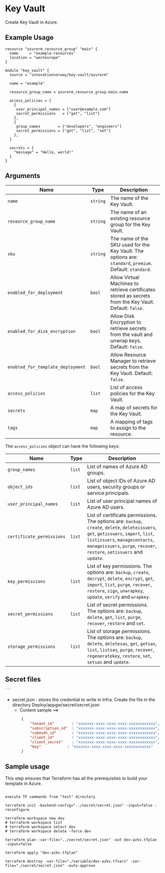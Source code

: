 # Key Vault

Create Key Vault in Azure.

## Example Usage

```hcl
resource "azurerm_resource_group" "main" {
  name     = "example-resources"
  location = "westeurope"
}

module "key_vault" {
  source = "innovationnorway/key-vault/azurerm"

  name = "example"

  resource_group_name = azurerm_resource_group.main.name

  access_policies = [
    {
     user_principal_names = ["user@example.com"]
     secret_permissions   = ["get", "list"]
    },
    {
     group_names        = ["developers", "engineers"]
     secret_permissions = ["get", "list", "set"]
    },
  ]

  secrets = {
    "message" = "Hello, world!"
  }
}
```

## Arguments

| Name | Type | Description |
| --- | --- | --- |
| `name` | `string` | The name of the Key Vault. |
| `resource_group_name` | `string` | The name of an existing resource group for the Key Vault. |
| `sku` | `string` | The name of the SKU used for the Key Vault. The options are: `standard`, `premium`. Default: `standard`. |
| `enabled_for_deployment` | `bool` | Allow Virtual Machines to retrieve certificates stored as secrets from the Key Vault. Default: `false`. |
| `enabled_for_disk_encryption` | `bool` | Allow Disk Encryption to retrieve secrets from the vault and unwrap keys. Default: `false`. |
| `enabled_for_template_deployment` | `bool` | Allow Resource Manager to retrieve secrets from the Key Vault. Default: `false`. |
| `access_policies` | `list` | List of access policies for the Key Vault. |
| `secrets` | `map` | A map of secrets for the Key Vault. |
| `tags` | `map` | A mapping of tags to assign to the resource. |

The `access_policies` object can have the following keys:

| Name | Type | Description |
| --- | --- | --- |
| `group_names` | `list` | List of names of Azure AD groups. |
| `object_ids` | `list` | List of object IDs of Azure AD users, security groups or service principals. |
| `user_principal_names` | `list` | List of user principal names of Azure AD users. |
| `certificate_permissions` | `list` |  List of certificate permissions. The options are: `backup`, `create`, `delete`, `deleteissuers`, `get`, `getissuers`, `import`, `list`, `listissuers`, `managecontacts`, `manageissuers`, `purge`, `recover`, `restore`, `setissuers` and `update`. |
| `key_permissions` | `list` | List of key permissions. The options are: `backup`, `create`, `decrypt`, `delete`, `encrypt`, `get`, `import`, `list`, `purge`, `recover`, `restore`, `sign`, `unwrapkey`, `update`, `verify` and `wrapkey`. |
| `secret_permissions` | `list` | List of secret permissions. The options are: `backup`, `delete`, `get`, `list`, `purge`, `recover`, `restore` and `set`. |
| `storage_permissions` | `list` | List of storage permissions. The options are: `backup`, `delete`, `deletesas`, `get`, `getsas`, `list`, `listsas`, `purge`, `recover`, `regeneratekey`, `restore`, `set`, `setsas` and `update`. |


Secret files
------------

    ```
-	secret.json : stores the credential to write in Infra. Create the file in the directory Deploy/appgw/secret/secret.json
    - Content sample ==>
    ```json
        {
            "tenant_id"        : "xxxxxxx-xxxx-xxxx-xxxx-xxxxxxxxxxxx",
            "subscription_id"  : "xxxxxxx-xxxx-xxxx-xxxx-xxxxxxxxxxxx",
            "submsdn_id"       : "xxxxxxx-xxxx-xxxx-xxxx-xxxxxxxxxxxx",
            "client_id"        : "xxxxxxx-xxxx-xxxx-xxxx-xxxxxxxxxxxx",
            "client_secret"    : "xxxxxxx-xxxx-xxxx-xxxx-xxxxxxxxxxxx",
            "key"            : "xxxxxxx-xxxx-xxxx-xxxx-xxxxxxxxxxxx"
        }
    ```

Sample usage
-----

This step ensures that Terraform has all the prerequisites to build your template in Azure.
```hcl

execute TF commands from "test" directory 

terraform init -backend-config="../secret/secret.json" -input=false -reconfigure

terraform workspace new dev
# terraform workspace list
# terraform workspace select dev
# terraform workspace delete -force dev

terraform plan -var-file="../secret/secret.json" -out dev-azkv.tfplan -input=false

terraform apply "dev-azkv.tfplan"

terraform destroy -var-file="./variable/dev-azkv.tfvars" -var-file="./secret/secret.json" -auto-approve


```